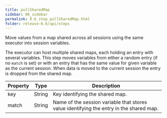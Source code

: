 ```yaml
---
title: pullSharedMap
sidebar: 06_sidebar
permalink: 0.6_step_pullSharedMap.html
folder: release-0.6/api/steps
---
```


Move values from a map shared across all sessions using the same executor into session variables. <p> The executor can host multiple shared maps, each holding an entry with several variables. This step moves variables from either a random entry (if no <code>match</code> is set) or with an entry that has the same value for given variable as the current session. When data is moved to the current session the entry is dropped from the shared map. 

| Property | Type | Description |
| ------- | ------- | -------- |
| key | String | Key identifying the shared map.  |
| match | String | Name of the session variable that stores value identifying the entry in the shared map.  |

